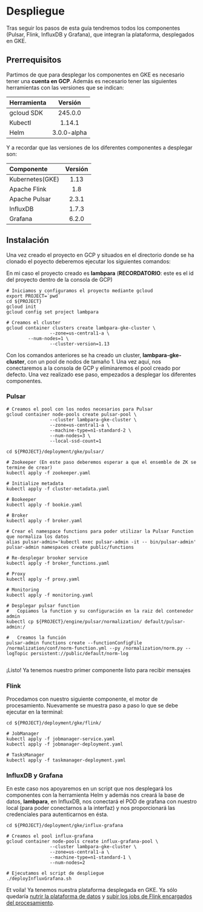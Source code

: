 # Despliegue
Tras seguir los pasos de esta guía tendremos todos los componentes (Pulsar, Flink, InfluxDB y Grafana), que integran la plataforma, desplegados en GKE.


## Prerrequisitos
Partimos de que para desplegar los componentes en GKE es necesario tener una **cuenta en GCP**. Además es necesario tener las siguientes herramientas con las versiones que se indican:

| Herramienta   | Versión       |
| :---          |   :---:       |
| gcloud SDK    | 245.0.0       |
| Kubectl       | 1.14.1        |
| Helm          | 3.0.0-alpha   |

Y a recordar que las versiones de los diferentes componentes a desplegar son:

| Componente    | Versión       |
| :---          |   :---:       |
| Kubernetes(GKE)| 1.13         |
| Apache Flink  | 1.8           |
| Apache Pulsar | 2.3.1         |
| InfluxDB      | 1.7.3         |
| Grafana       | 6.2.0         |


## Instalación
Una vez creado el proyecto en GCP y situados en el directorio donde se ha clonado el poyecto deberemos ejecutar los siguientes comandos:

En mi caso el proyecto creado es **lambpara** (**RECORDATORIO**: este es el id del proyecto dentro de la consola de GCP)

```
# Iniciamos y configuramos el proyecto mediante gcloud
export PROJECT=`pwd`
cd ${PROJECT}
gcloud init
gcloud config set project lambpara

# Creamos el cluster
gcloud container clusters create lambpara-gke-cluster \
                --zone=us-central1-a \
		--num-nodes=1 \
                --cluster-version=1.13

```

Con los comandos anteriores se ha creado un cluster, **lambpara-gke-cluster**, con un pool de nodos de tamaño 1.
Una vez aquí, nos conectaremos a la consola de GCP y eliminaremos el pool creado por defecto. Una vez realizado ese paso, empezados a desplegar los diferentes componentes.

### Pulsar
 ```
 # Creamos el pool con los nodos necesarios para Pulsar
 gcloud container node-pools create pulsar-pool \
                 --cluster lambpara-gke-cluster \
                 --zone=us-central1-a \
                 --machine-type=n1-standard-2 \
                 --num-nodes=3 \
                 --local-ssd-count=1
 
 cd ${PROJECT}/deployment/gke/pulsar/
 
 # Zookeeper (En este paso deberemos esperar a que el ensemble de ZK se termine de crear)
 kubectl apply -f zookeeper.yaml
 
 # Initialize metadata
 kubectl apply -f cluster-metadata.yaml
 
 # Bookeeper
 kubectl apply -f bookie.yaml
 
 # Broker
 kubectl apply -f broker.yaml
 
 # Crear el namespace functions para poder utilizar la Pulsar Function que normaliza los datos
 alias pulsar-admin='kubectl exec pulsar-admin -it -- bin/pulsar-admin'
 pulsar-admin namespaces create public/functions
 
 # Re-desplegar brooker service
 kubectl apply -f broker_functions.yaml
 
 # Proxy
 kubectl apply -f proxy.yaml
 
 # Monitoring
 kubectl apply -f monitoring.yaml
 
 # Desplegar pulsar function
 #   Copiamos la function y su configuración en la raiz del contenedor admin
 kubectl cp ${PROJECT}/engine/pulsar/normalization/ default/pulsar-admin:/
 
 #   Creamos la función
 pulsar-admin functions create --functionConfigFile /normalization/conf/norm-function.yml --py /normalization/norm.py --logTopic persistent://public/default/norm-log
              
 ```

¡Listo! Ya tenemos nuestro primer componente listo para recibir mensajes



### Flink

Procedamos con nuestro siguiente componente, el motor de procesamiento.
Nuevamente se muestra paso a paso lo que se debe ejecutar en la terminal:
```
cd ${PROJECT}/deployment/gke/flink/

# JobManager
kubectl apply -f jobmanager-service.yaml
kubectl apply -f jobmanager-deployment.yaml

# TasksManager
kubectl apply -f taskmanager-deployment.yaml
```


### InfluxDB y Grafana
En este caso nos apoyaremos en un script que nos desplegará los componentes con la herramienta Helm y además nos creará la base de datos, **lambpara**, en InfluxDB, nos conectará el POD de grafana con nuestro local (para poder conectarnos a la interfaz) y nos proporcionará las credenciales para autenticarnos en ésta.

```
cd ${PROJECT}/deployment/gke/influx-grafana

# Creamos el pool influx-grafana
gcloud container node-pools create influx-grafana-pool \
                --cluster lambpara-gke-cluster \
                --zone=us-central1-a \
                --machine-type=n1-standard-1 \
                --num-nodes=2
                
# Ejecutamos el script de despliegue
./deployInfluxGrafana.sh
```


Et voila! Ya tenemos nuestra plataforma desplegada en GKE. 
Ya sólo quedaría [nutrir la plataforma de datos](/data_acquisition/README.md) y [subir los jobs de Flink encargados del procesamiento](/engine/README.md).
